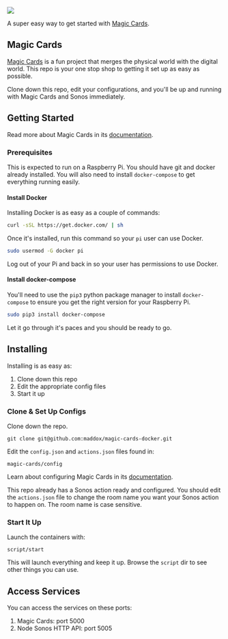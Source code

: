 
![](https://user-images.githubusercontent.com/260/38534678-61701e56-3c4d-11e8-95d5-163c095e9ad0.png)

A super easy way to get started with [Magic Cards](https://github.com/maddox/magic-cards).


## Magic Cards

[Magic Cards](https://github.com/maddox/magic-cards) is a fun project that merges the physical world with the digital world. This repo is your one stop shop to getting it set up as easy as possible.

Clone down this repo, edit your configurations, and you'll be up and running with Magic Cards and Sonos immediately.

## Getting Started

Read more about Magic Cards in its [documentation](https://github.com/maddox/magic-cards/tree/master/docs).

### Prerequisites

This is expected to run on a Raspberry Pi. You should have git and docker already installed. You will also need to install `docker-compose` to get everything running easily.

#### Install Docker

Installing Docker is as easy as a couple of commands:

```bash
curl -sSL https://get.docker.com/ | sh
```

Once it's installed, run this command so your `pi` user can use Docker.

```bash
sudo usermod -G docker pi
```

Log out of your Pi and back in so your user has permissions to use Docker.

#### Install docker-compose

You'll need to use the `pip3` python package manager to install `docker-compose` to ensure you get the right version for your Raspberry Pi.

```bash
sudo pip3 install docker-compose
```

Let it go through it's paces and you should be ready to go.


## Installing
Installing is as easy as:

1. Clone down this repo
1. Edit the appropriate config files
1. Start it up

### Clone & Set Up Configs

Clone down the repo.

    git clone git@github.com:maddox/magic-cards-docker.git

Edit the `config.json` and `actions.json` files found in:

`magic-cards/config`

Learn about configuring Magic Cards in its [documentation](https://github.com/maddox/magic-cards/blob/master/docs/install.md#configure).

This repo already has a Sonos action ready and configured. You should edit the `actions.json` file to change the room name you want your Sonos action to happen on. The room name is case sensitive.

### Start It Up

Launch the containers with:

    script/start

This will launch everything and keep it up. Browse the `script` dir to see other
things you can use.

## Access Services

You can access the services on these ports:

1. Magic Cards: port 5000
1. Node Sonos HTTP API: port 5005
